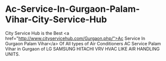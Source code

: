 # Ac-Service-In-Gurgaon-Palam-Vihar-City-Service-Hub
City Service Hub is the Best &lt;a href="http://www.cityservicehub.com/Gurgaon.php/">Ac Service In Gurgaon Palam Vihar&lt;/a> Of All types of Air Conditioners AC Service Palam Vihar in Gurgaon of LG SAMSUNG HITACHI VRV HVAC LIKE AIR HANDLING UNITS.
